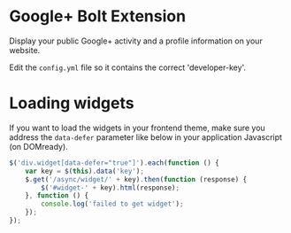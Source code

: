 Google+ Bolt Extension
======================

Display your public Google+ activity and a profile information on your website.

Edit the `config.yml` file so it contains the correct 'developer-key'.

# Loading widgets
If you want to load the widgets in your frontend theme, make sure you address the `data-defer`
parameter like below in your application Javascript (on DOMready).

```js
$('div.widget[data-defer="true"]').each(function () {
    var key = $(this).data('key');
    $.get('/async/widget/' + key).then(function (response) {
        $('#widget-' + key).html(response);
    }, function () {
        console.log('failed to get widget');
    });
});
```
